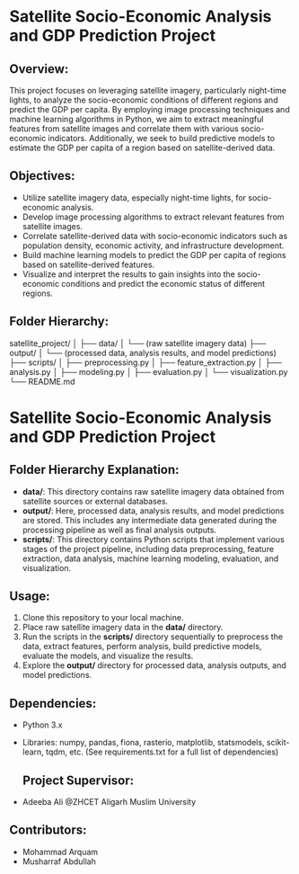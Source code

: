 # Satellite Socio-Economic Analysis and GDP Prediction Project

## Overview:
This project focuses on leveraging satellite imagery, particularly night-time lights, to analyze the socio-economic conditions of different regions and predict the GDP per capita. By employing image processing techniques and machine learning algorithms in Python, we aim to extract meaningful features from satellite images and correlate them with various socio-economic indicators. Additionally, we seek to build predictive models to estimate the GDP per capita of a region based on satellite-derived data.

## Objectives:
- Utilize satellite imagery data, especially night-time lights, for socio-economic analysis.
- Develop image processing algorithms to extract relevant features from satellite images.
- Correlate satellite-derived data with socio-economic indicators such as population density, economic activity, and infrastructure development.
- Build machine learning models to predict the GDP per capita of regions based on satellite-derived features.
- Visualize and interpret the results to gain insights into the socio-economic conditions and predict the economic status of different regions.

## Folder Hierarchy:
satellite_project/
│
├── data/
│   └── (raw satellite imagery data)
├── output/
│   └── (processed data, analysis results, and model predictions)
├── scripts/
│   ├── preprocessing.py
│   ├── feature_extraction.py
│   ├── analysis.py
│   ├── modeling.py
│   ├── evaluation.py
│   └── visualization.py
└── README.md
# Satellite Socio-Economic Analysis and GDP Prediction Project

## Folder Hierarchy Explanation:

- **data/**: This directory contains raw satellite imagery data obtained from satellite sources or external databases.
- **output/**: Here, processed data, analysis results, and model predictions are stored. This includes any intermediate data generated during the processing pipeline as well as final analysis outputs.
- **scripts/**: This directory contains Python scripts that implement various stages of the project pipeline, including data preprocessing, feature extraction, data analysis, machine learning modeling, evaluation, and visualization.

## Usage:

1. Clone this repository to your local machine.
2. Place raw satellite imagery data in the **data/** directory.
3. Run the scripts in the **scripts/** directory sequentially to preprocess the data, extract features, perform analysis, build predictive models, evaluate the models, and visualize the results.
4. Explore the **output/** directory for processed data, analysis outputs, and model predictions.

## Dependencies:

- Python 3.x
- Libraries: numpy, pandas, fiona, rasterio, matplotlib, statsmodels, scikit-learn, tqdm, etc. (See requirements.txt for a full list of dependencies)

  ## Project Supervisor:
- Adeeba Ali @ZHCET Aligarh Muslim University

## Contributors:

- Mohammad Arquam 
- Musharraf Abdullah

